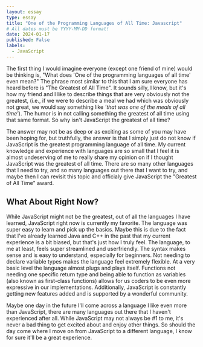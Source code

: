 ```yaml
---
layout: essay
type: essay
title: "One of the Programming Languages of All Time: Javascript"
# All dates must be YYYY-MM-DD format!
date: 2024-01-17
published: False
labels:
  - JavaScript
---
```


The first thing I would imagine everyone (except one friend of mine) would be thinking is, "What does 'One of the programming languages of all time' even mean?" The phrase most similar to this that I am sure everyone has heard before is "The Greatest of All Time". It sounds silly, I know, but it's how my friend and I like to describe things that are very obviously not the greatest, (i.e., if we were to describe a meal we had which was obviously not great, we would say something like *'that was one of the meals of all time'*). The humor is in not calling something the greatest of all time using that same format. So why isn't JavaScript the greatest of all time?

The answer may not be as deep or as exciting as some of you may have been hoping for, but truthfully, the answer is that I simply just do not know if JavaScript is the greatest programming language of all time. My current knowledge and experience with languages are so small that I feel it is almost undeserving of me to really share my opinion on if I thought JavaScript was the greatest of all time. There are so many other languages that I need to try, and so many languages out there that I want to try, and maybe then I can revisit this topic and officialy give JavaScript the "Greatest of All Time" award. 

## What About Right Now?

While JavaScript might not be the greatest, out of all the languages I have learned, JavaScript right now is currently my favorite. The language was super easy to learn and pick up the basics. Maybe this is due to the fact that I've already learned Java and C++ in the past that my current experience is a bit biased, but that's just how I truly feel. The language, to me at least, feels super streamlined and userfriendly. The syntax makes sense and is easy to understand, especially for beginners. Not needing to declare variable types makes the language feel extremely flexible. At a very basic level the language almost plugs and plays itself. Functions not needing one specific return type and being able to function as variables (also known as first-class functions) allows for us coders to be even more expressive in our implementations. Additionally, JavaScript is constantly getting new features added and is supported by a wonderful community.

Maybe one day in the future I'll come across a language I like even more than JavaScript, there are many languages out there that I haven't experienced after all. While JavaScript may not always be #1 to me, it's never a bad thing to get excited about and enjoy other things. So should the day come where I move on from JavaScript to a different language, I know for sure it'll be a great experience.
